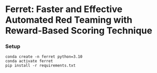 # Ferret: Faster and Effective Automated Red Teaming with Reward-Based Scoring Technique

### Setup

```
conda create -n ferret python=3.10
conda activate ferret
pip install -r requirements.txt
```
